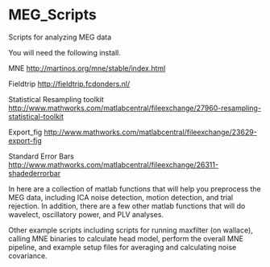 MEG_Scripts
===========

Scripts for analyzing MEG data

You will need the following install.

MNE http://martinos.org/mne/stable/index.html

Fieldtrip http://fieldtrip.fcdonders.nl/

Statistical Resampling toolkit http://www.mathworks.com/matlabcentral/fileexchange/27960-resampling-statistical-toolkit

Export_fig http://www.mathworks.com/matlabcentral/fileexchange/23629-export-fig

Standard Error Bars http://www.mathworks.com/matlabcentral/fileexchange/26311-shadederrorbar

In here are a collection of matlab functions that will help you preprocess the MEG data, including ICA noise detection, motion detection, and trial rejection.
In addition, there are a few other matlab functions that will do wavelect, oscillatory power, and PLV analyses.

Other example scripts including scripts for running maxfilter (on wallace), calling MNE binaries to calculate head model, perform the overall MNE pipeline, and example setup files for averaging and calculating noise covariance. 
